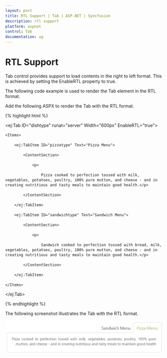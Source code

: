 ```yaml
---
layout: post
title: RTL Support | Tab | ASP.NET | Syncfusion
description: rtl support
platform: aspnet
control: Tab
documentation: ug
---
```


# RTL Support

Tab control provides support to load contents in the right to left format. This is achieved by setting the EnableRTL property to true.

The following code example is used to render the Tab element in the RTL format. 

Add the following ASPX to render the Tab with the RTL format.

{% highlight html %}

<ej:Tab ID="dishtype" runat="server" Width="600px" EnableRTL="true">

    <Items>

        <ej:TabItem ID="pizzatype" Text="Pizza Menu">

            <ContentSection>

                <p>

                    Pizza cooked to perfection tossed with milk, vegetables, potatoes, poultry, 100% pure mutton, and cheese - and in creating nutritious and tasty meals to maintain good health.</p>

            </ContentSection>

        </ej:TabItem>

        <ej:TabItem ID="sandwichtype" Text="Sandwich Menu">

            <ContentSection>

                <p>

                    Sandwich cooked to perfection tossed with bread, milk, vegetables, potatoes, poultry, 100% pure mutton, and cheese - and in creating nutritious and tasty meals to maintain good health.</p>

            </ContentSection>

        </ej:TabItem>

    </Items>

</ej:Tab>

{% endhighlight %}

The following screenshot illustrates the Tab with the RTL format.

![](RTL-Support_images/RTL-Support_img1.png) 



